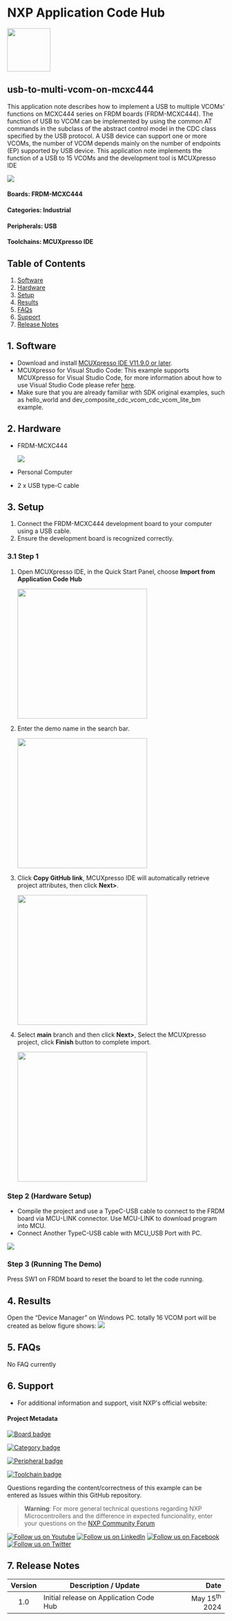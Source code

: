 # NXP Application Code Hub
[<img src="https://mcuxpresso.nxp.com/static/icon/nxp-logo-color.svg" width="100"/>](https://www.nxp.com)

## usb-to-multi-vcom-on-mcxc444
This application note describes how to implement a USB to multiple VCOMs' functions on MCXC444 series on FRDM boards (FRDM-MCXC444). The function of USB to VCOM can be implemented by using the common AT commands in the subclass of the abstract control model in the CDC class specified by the USB protocol. A USB device can support one or more VCOMs, the number of VCOM depends mainly on the number of endpoints (EP) supported by USB device. This application note implements the function of a USB to 15 VCOMs and the development tool is MCUXpresso IDE

![](image/multi_vcom.png)


#### Boards: FRDM-MCXC444
#### Categories: Industrial
#### Peripherals: USB
#### Toolchains: MCUXpresso IDE

## Table of Contents
1. [Software](#step1)
2. [Hardware](#step2)
3. [Setup](#step3)
4. [Results](#step4)
5. [FAQs](#step5) 
6. [Support](#step6)
7. [Release Notes](#step7)

## 1. Software<a name="step1"></a>
- Download and install [MCUXpresso IDE V11.9.0 or later](https://nxp.flexnetoperations.com/control/frse/download?agree=Accept&element=3595113).
- MCUXpresso for Visual Studio Code: This example supports MCUXpresso for Visual Studio Code, for more information about how to use Visual Studio Code please refer [here](https://www.nxp.com/design/training/getting-started-with-mcuxpresso-for-visual-studio-code:TIP-GETTING-STARTED-WITH-MCUXPRESSO-FOR-VS-CODE).
- Make sure that you are already familiar with SDK original examples, such as hello_world and dev_composite_cdc_vcom_cdc_vcom_lite_bm example.

## 2. Hardware<a name="step2"></a>
* FRDM-MCXC444

  ![](image/frdm_mcxc444.jpg)
* Personal Computer
* 2 x USB type-C cable

## 3. Setup<a name="step3"></a>
1. Connect the FRDM-MCXC444 development board to your computer using a USB cable.
2. Ensure the development board is recognized correctly.

### 3.1 Step 1

1. Open MCUXpresso IDE, in the Quick Start Panel, choose **Import from Application Code Hub**    

	[<img src="image/import_project_1.png" width="300"/>](image/import_project_1.png)

2. Enter the demo name in the search bar.   

	[<img src="image/import_project_2.png" width="300"/>](image/import_project_2.png)

3. Click **Copy GitHub link**, MCUXpresso IDE will automatically retrieve project attributes, then click **Next>**.   

	[<img src="image/import_project_3.png" width="300"/>](image/import_project_3.png)

4. Select **main** branch and then click **Next>**, Select the MCUXpresso project, click **Finish** button to complete import.   

	[<img src="image/import_project_4.png" width="300"/>](image/import_project_4.png)
	

### Step 2 (Hardware Setup)

* Compile the project and use a TypeC-USB cable to connect to the FRDM board via MCU-LINK connector. Use MCU-LINK to download program into MCU. 
* Connect Another TypeC-USB cable with MCU_USB Port with PC. 

![](image/1.png)

### Step 3 (Running The Demo)

Press SW1 on FRDM board to reset the board to let the code running.

## 4. Results<a name="step4"></a>
Open the “Device Manager” on Windows PC. totally 16 VCOM port will be created as below figure shows:
![](image/multi_vcom.png)

## 5. FAQs<a name="step5"></a>
No FAQ currently

## 6. Support<a name="step6"></a>
- For additional information and support, visit NXP's official website:

#### Project Metadata
<!----- Boards ----->
[![Board badge](https://img.shields.io/badge/Board-FRDM&ndash;MCXC444-blue)](https://github.com/search?q=org%3Anxp-appcodehub+FRDM-MCXC444+in%3Areadme&type=Repositories)

<!----- Categories ----->
[![Category badge](https://img.shields.io/badge/Category-INDUSTRIAL-yellowgreen)](https://github.com/search?q=org%3Anxp-appcodehub+industrial+in%3Areadme&type=Repositories)

<!----- Peripherals ----->
[![Peripheral badge](https://img.shields.io/badge/Peripheral-USB-yellow)](https://github.com/search?q=org%3Anxp-appcodehub+usb+in%3Areadme&type=Repositories)

<!----- Toolchains ----->
[![Toolchain badge](https://img.shields.io/badge/Toolchain-MCUXPRESSO%20IDE-orange)](https://github.com/search?q=org%3Anxp-appcodehub+mcux+in%3Areadme&type=Repositories)

Questions regarding the content/correctness of this example can be entered as Issues within this GitHub repository.

>**Warning**: For more general technical questions regarding NXP Microcontrollers and the difference in expected funcionality, enter your questions on the [NXP Community Forum](https://community.nxp.com/)

[![Follow us on Youtube](https://img.shields.io/badge/Youtube-Follow%20us%20on%20Youtube-red.svg)](https://www.youtube.com/@NXP_Semiconductors)
[![Follow us on LinkedIn](https://img.shields.io/badge/LinkedIn-Follow%20us%20on%20LinkedIn-blue.svg)](https://www.linkedin.com/company/nxp-semiconductors)
[![Follow us on Facebook](https://img.shields.io/badge/Facebook-Follow%20us%20on%20Facebook-blue.svg)](https://www.facebook.com/nxpsemi/)
[![Follow us on Twitter](https://img.shields.io/badge/Twitter-Follow%20us%20on%20Twitter-white.svg)](https://twitter.com/NXP)

## 7. Release Notes<a name="step7"></a>
| Version | Description / Update                           | Date                        |
|:-------:|------------------------------------------------|----------------------------:|
| 1.0     | Initial release on Application Code Hub        | May 15<sup>th</sup> 2024 |

